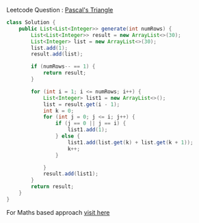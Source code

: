 Leetcode Question : [Pascal's Triangle](https://leetcode.com/problems/pascals-triangle/)
```java
class Solution {
    public List<List<Integer>> generate(int numRows) {
        List<List<Integer>> result = new ArrayList<>(30);
        List<Integer> list = new ArrayList<>(30);
        list.add(1);
        result.add(list);

        if (numRows-- == 1) {
            return result;
        }

        for (int i = 1; i <= numRows; i++) {
            List<Integer> list1 = new ArrayList<>();
            list = result.get(i - 1);
            int k = 0;
            for (int j = 0; j <= i; j++) {
                if (j == 0 || j == i) {
                    list1.add(1);
                } else {
                    list1.add(list.get(k) + list.get(k + 1));
                    k++;
                }

            }
            result.add(list1);
        }
        return result;
    }
}
```
For Maths based approach [visit here]()
